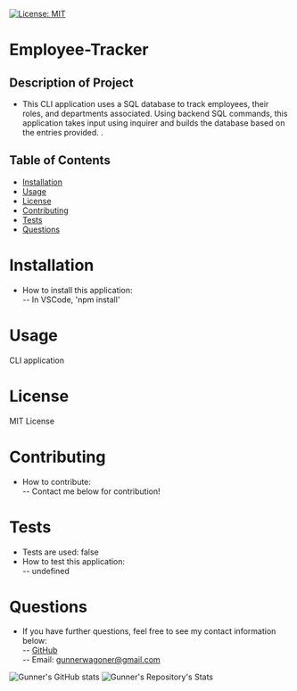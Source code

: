 
[![License: MIT](https://img.shields.io/badge/License-MIT-yellow.svg)](https://opensource.org/licenses/MIT)  

# Employee-Tracker  

## Description of Project  
- This CLI application uses a SQL database to track employees, their roles, and departments associated. Using backend SQL commands, this application takes input using inquirer and builds the database based on the entries provided. .  

## Table of Contents  
- [Installation](#Installation)  
- [Usage](#Usage)  
- [License](#License)  
- [Contributing](#Contributing)  
- [Tests](#Tests)  
- [Questions](#Questions)  

# Installation  
- How to install this application:  
-- In VSCode, 'npm install'  

# Usage  
CLI application  

# License  
MIT License  
# Contributing  
- How to contribute:  
-- Contact me below for contribution!  

# Tests  
- Tests are used: false  
- How to test this application:  
-- undefined  

# Questions
- If you have further questions, feel free to see my contact information below:  
-- [GitHub](https://github.com/GunnySensei)  
-- Email: gunnerwagoner@gmail.com  
    
![Gunner's GitHub stats](https://github-readme-stats.vercel.app/api?username=GunnySensei&show_icons=true)
![Gunner's Repository's Stats](https://github-readme-stats.vercel.app/api/top-langs/?username=GunnySensei&theme=blue-green)
